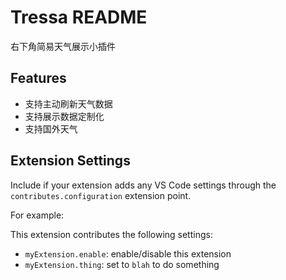 # Tressa README

右下角简易天气展示小插件

## Features
- 支持主动刷新天气数据
- 支持展示数据定制化
- 支持国外天气

## Extension Settings

Include if your extension adds any VS Code settings through the `contributes.configuration` extension point.

For example:

This extension contributes the following settings:

* `myExtension.enable`: enable/disable this extension
* `myExtension.thing`: set to `blah` to do something
